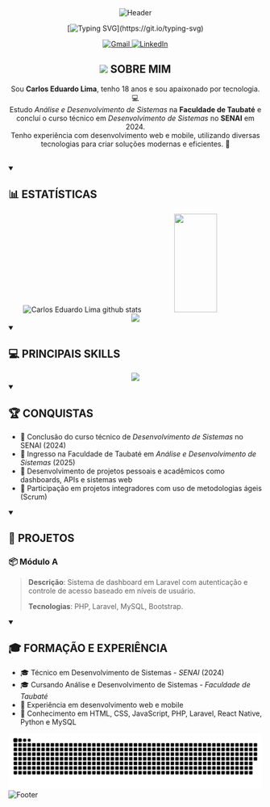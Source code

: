 <div align="center">
  <img src="https://capsule-render.vercel.app/api?type=waving&height=200&width=100%&color=gradient&customColorList=12,24,36&section=header" alt="Header">

  [![Typing SVG](https://readme-typing-svg.herokuapp.com?font=Poppins&weight=600&size=40&duration=4000&pause=1000&color=38B6FF&center=true&vCenter=true&width=1000&lines=%F0%9F%91%8B+Olá%2C+meu+nome+é+Carlos+Eduardo+Lima;%F0%9F%92%BB+Desenvolvedor+Full+Stack;%F0%9F%9A%80+Bem-vindo+ao+meu+GitHub!)](https://git.io/typing-svg)
</div>

<div align="center">
  <a href="mailto:kadu.carloslima@gmail.com">
    <img src="https://img.shields.io/badge/Gmail-EA4335?style=for-the-badge&logo=gmail&logoColor=white" alt="Gmail">
  </a>
  <a href="https://www.linkedin.com/in/carlos-eduardo-lima-213958348" target="_blank">
    <img src="https://img.shields.io/badge/LinkedIn-0A66C2?style=for-the-badge&logo=linkedin&logoColor=white" alt="LinkedIn">
  </a>
</div>

<h2 align="center">
  <img src="https://media.giphy.com/media/hvRJCLFzcasrR4ia7z/giphy.gif" width="28">
  SOBRE MIM
</h2>

<p align="center">
  Sou <strong>Carlos Eduardo Lima</strong>, tenho 18 anos e sou apaixonado por tecnologia. 💻<br>
  Estudo <em>Análise e Desenvolvimento de Sistemas</em> na <strong>Faculdade de Taubaté</strong> e concluí o curso técnico em <em>Desenvolvimento de Sistemas</em> no <strong>SENAI</strong> em 2024.<br>
  Tenho experiência com desenvolvimento web e mobile, utilizando diversas tecnologias para criar soluções modernas e eficientes. 🚀
</p>

<br>

<details open>
  <summary><h2>📊 ESTATÍSTICAS</h2></summary>
  <div align="center">
    <img width="49%" height="195px" src="https://github-readme-stats.vercel.app/api?username=SEU-USUARIO&show_icons=true&count_private=true&hide_border=true&title_color=38B6FF&icon_color=38B6FF&text_color=c9d1d9&bg_color=0d1117" alt="Carlos Eduardo Lima github stats" /> 
    <img width="41%" height="195px" src="https://github-readme-stats.vercel.app/api/top-langs/?username=SEU-USUARIO&layout=compact&hide_border=true&title_color=38B6FF&text_color=c9d1d9&bg_color=0d1117" />
  </div>
  <div align="center">
    <img width="90%" src="https://streak-stats.demolab.com?user=SEU-USUARIO&hide_border=true&locale=pt_BR&date_format=j%2Fn%5B%2FY%5D&background=0D1117&stroke=38B6FF&ring=38B6FF&fire=38B6FF&currStreakNum=FFFFFF&sideNums=38B6FF&currStreakLabel=38B6FF&sideLabels=38B6FF&dates=FFFFFF">
  </div>
</details>

<details open>
  <summary><h2>💻 PRINCIPAIS SKILLS</h2></summary>
  <div align="center">
    <img src="https://skillicons.dev/icons?i=html,css,javascript,php,laravel,mysql,python,react,bootstrap,nodejs,git&theme=dark&perline=5" />
  </div>
</details>

<details open>
  <summary><h2>🏆 CONQUISTAS</h2></summary>
  <ul>
    <li>🥇 Conclusão do curso técnico de <em>Desenvolvimento de Sistemas</em> no SENAI (2024)</li>
    <li>📘 Ingresso na Faculdade de Taubaté em <em>Análise e Desenvolvimento de Sistemas</em> (2025)</li>
    <li>🚀 Desenvolvimento de projetos pessoais e acadêmicos como dashboards, APIs e sistemas web</li>
    <li>🎯 Participação em projetos integradores com uso de metodologias ágeis (Scrum)</li>
  </ul>
</details>

<details open>
  <summary><h2>🚀 PROJETOS</h2></summary>
  <div>
    <h3>📦 Módulo A</h3>
    <blockquote>
      <p><strong>Descrição</strong>: Sistema de dashboard em Laravel com autenticação e controle de acesso baseado em níveis de usuário.</p>
      <p><strong>Tecnologias</strong>: PHP, Laravel, MySQL, Bootstrap.</p>
    </blockquote>
  </div>
</details>

<details open>
  <summary><h2>🎓 FORMAÇÃO E EXPERIÊNCIA</h2></summary>
  <ul>
    <li>🎓 Técnico em Desenvolvimento de Sistemas - <em>SENAI</em> (2024)</li>
    <li>🎓 Cursando Análise e Desenvolvimento de Sistemas - <em>Faculdade de Taubaté</em></li>
    <li>💼 Experiência em desenvolvimento web e mobile</li>
    <li>📌 Conhecimento em HTML, CSS, JavaScript, PHP, Laravel, React Native, Python e MySQL</li>
  </ul>
</details>

<div align="center">
  <picture>
    <source media="(prefers-color-scheme: dark)" srcset="https://raw.githubusercontent.com/vitorantoniovieira/vitorantoniovieira/output/github-snake-dark.svg" />
    <source media="(prefers-color-scheme: light)" srcset="https://raw.githubusercontent.com/vitorantoniovieira/vitorantoniovieira/output/github-snake.svg" />
    <img alt="github-snake" src="https://raw.githubusercontent.com/vitorantoniovieira/vitorantoniovieira/output/github-snake-dark.svg" />
  </picture>
</div>

<img src="https://capsule-render.vercel.app/api?type=waving&height=150&color=gradient&customColorList=12,24,36&section=footer" alt="Footer" width="100%">

